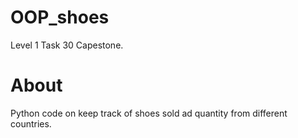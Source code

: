 # OOP_shoes
Level 1 Task 30
Capestone.
# About 
Python code on keep track of shoes sold ad quantity from different countries.
